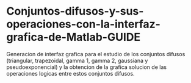 # Conjuntos-difusos-y-sus-operaciones-con-la-interfaz-grafica-de-Matlab-GUIDE
Generacion de interfaz grafica para el estudio de los conjuntos difusos (triangular, trapezoidal, gamma 1, gamma 2, gaussiana y pseudoexponencial) y la obtencion de la grafica solucion de las operaciones logicas entre estos conjuntos difusos.
